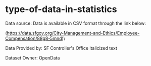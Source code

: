 # type-of-data-in-statistics
Data source: Data is available in CSV format through the link below:

(https://data.sfgov.org/City-Management-and-Ethics/Employee-Compensation/88g8-5mnd)\

Data Provided by: SF Controller's Office italicized text

Dataset Owner: OpenData

